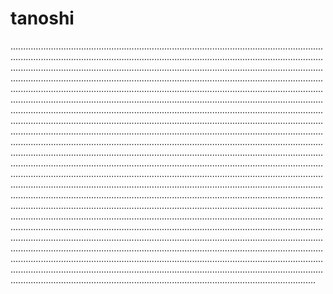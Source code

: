 # tanoshi

.................................................................................................................................................................................................................................................................................................................................................................................................................................................................................................................................................................................................................................................................................................................................................................................................................................................................................................................................................................................................................................................................................................................................................................................................................................................................................................................................................................................................................................................................................................................................................................................................................................................................................................................................................................................................................................................................................................................................................................................................................................................................................................................................................................................................................................................................................................................................................................................................................................................................................................................................................................................................................................................................................................................................................................................................................................................................................................................................................................